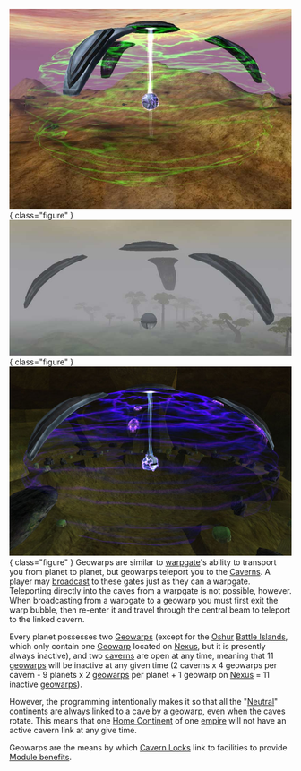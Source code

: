 ![](../images/Activegeo.jpg){ class="figure" } ![](../images/Inactivegeo.jpg){ class="figure" } ![[Cavern](Caverns.md)](../images/Caverngeo.jpg){ class="figure" } Geowarps are similar to [warpgate](Warpgate.md)'s ability to
transport you from planet to planet, but geowarps teleport you to the
[Caverns](Caverns.md). A player may [broadcast](../terminology/Broadcast.md) to
these gates just as they can a warpgate. Teleporting directly into the caves
from a warpgate is not possible, however. When broadcasting from a warpgate to a
geowarp you must first exit the warp bubble, then re-enter it and travel through
the central beam to teleport to the linked cavern.

Every planet possesses two [Geowarps](../locations/Geowarp.md) (except for the
[Oshur](Oshur.md) [Battle Islands](Battle_Islands.md), which only contain one
[Geowarp](../locations/Geowarp.md) located on [Nexus](Nexus.md), but it is
presently always inactive), and two [caverns](Caverns.md) are open at any time,
meaning that 11 [geowarps](../locations/Geowarp.md) will be inactive at any
given time (2 caverns x 4 geowarps per cavern - 9 planets x 2
[geowarps](../locations/Geowarp.md) per planet + 1 geowarp on [Nexus](Nexus.md)
= 11 inactive [geowarps](../locations/Geowarp.md)).

However, the programming intentionally makes it so that all the
"[Neutral](../terminology/Neutral_Continent.md)" continents are always linked to
a cave by a geowarp, even when the caves rotate. This means that one
[Home Continent](Home_Continent.md) of one [empire](../terminology/Empire.md)
will not have an active cavern link at any give time.

Geowarps are the means by which [Cavern Locks](../terminology/Cavern_Lock.md) link to
facilities to provide [Module benefits](../modules/Module_benefit.md).
